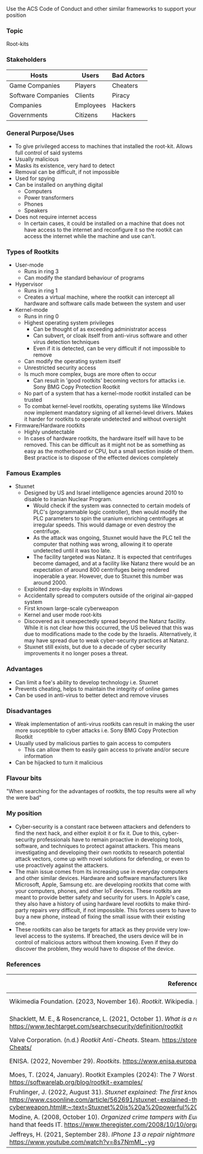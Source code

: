 Use the ACS Code of Conduct and other similar frameworks to support your position




### **Topic**
Root-kits

### **Stakeholders**
| Hosts              | Users     | Bad Actors |
| ------------------ | --------- | ---------- |
| Game Companies     | Players   | Cheaters   |
| Software Companies | Clients   | Piracy     |
| Companies          | Employees | Hackers    |
| Governments        | Citizens  | Hackers           |

### General Purpose/Uses
* To give privileged access to machines that installed the root-kit. Allows full control of said systems
* Usually malicious
* Masks its existence, very hard to detect
* Removal can be difficult, if not impossible
* Used for spying
* Can be installed on anything digital
	* Computers
	* Power transformers
	* Phones
	* Speakers
* Does not require internet access
	* In certain cases, it could be installed on a machine that does not have access to the internet and reconfigure it so the rootkit can access the internet while the machine and use can't.

### Types of Rootkits
* User-mode
	* Runs in ring 3
	* Can modify the standard behaviour of programs
* Hypervisor
	* Runs in ring 1
	* Creates a virtual machine, where the rootkit can intercept all hardware and software calls made between the system and user
* Kernel-mode
	* Runs in ring 0
	* Highest operating system privileges
		* Can be thought of as exceeding administrator access
		* Can subvert, or cloak itself from anti-virus software and other virus detection techniques
		* Even if it is detected, can be very difficult if not impossible to remove
	* Can modify the operating system itself
	* Unrestricted security access
	* Is much more complex, bugs are more often to occur
		* Can result in 'good rootkits' becoming vectors for attacks i.e. Sony BMG Copy Protection Rootkit
	* No part of a system that has a kernel-mode rootkit installed can be trusted
	* To combat kernel-level rootkits, operating systems like Windows now implement mandatory signing of all kernel-level drivers. Makes it harder for rootkits to operate undetected and without oversight
* Firmware/Hardware rootkits
	* Highly undetectable
	* In cases of hardware rootkits, the hardware itself will have to be removed. This can be difficult as it might not be as something as easy as the motherboard or CPU, but a small section inside of them. Best practice is to dispose of the effected devices completely

### Famous Examples
* Stuxnet
	* Designed by US and Israel intelligence agencies around 2010 to disable to Iranian Nuclear Program. 
		* Would check if the system was connected to certain models of PLC's (programmable logic controller), then would modify the PLC parameters to spin the uranium enriching centrifuges at irregular speeds. This would damage or even destroy the centrifuge.
		* As the attack was ongoing, Stuxnet would have the PLC tell the computer that nothing was wrong, allowing it to operate undetected until it was too late.
		* The facility targeted was Natanz. It is expected that centrifuges become damaged, and at a facility like Natanz there would be an expectation of around 800 centrifuges being rendered inoperable a year. However, due to Stuxnet this number was around 2000.
	* Exploited zero-day exploits in Windows
	* Accidentally spread to computers outside of the original air-gapped system
	* First known large-scale cyberweapon
	* Kernel and user mode root-kits
	* Discovered as it unexpectedly spread beyond the Natanz facility. While it is not clear how this occurred, the US believed that this was due to modifications made to the code by the Israelis. Alternatively, it may have spread due to weak cyber-security practices at Natanz.
	* Stuxnet still exists, but due to a decade of cyber security improvements it no longer poses a threat.

### **Advantages**
* Can limit a foe's ability to develop technology i.e. Stuxnet
* Prevents cheating, helps to maintain the integrity of online games
* Can be used in anti-virus to better detect and remove viruses

### **Disadvantages**
* Weak implementation of anti-virus rootkits can result in making the user more susceptible to cyber attacks i.e. Sony BMG Copy Protection Rootkit
* Usually used by malicious parties to gain access to computers
	* This can allow them to easily gain access to private and/or secure information
* Can be hijacked to turn it malicious

### Flavour bits
"When searching for the advantages of rootkits, the top results were all why the were bad"

### My position
* Cyber-security is a constant race between attackers and defenders to find the next hack, and either exploit it or fix it. Due to this, cyber-security professionals have to remain proactive in developing tools, software, and techniques to protect against attackers. This means investigating and developing their own rootkits to research potential attack vectors, come up with novel solutions for defending, or even to use proactively against the attackers.
* The main issue comes from its increasing use in everyday computers and other similar devices. Hardware and software manufacturers like Microsoft, Apple, Samsung etc. are developing rootkits that come with your computers, phones, and other IoT devices. These rootkits are meant to provide better safety and security for users. In Apple's case, they also have a history of using hardware level rootkits to make third-party repairs very difficult, if not impossible. This forces users to have to buy a new phone, instead of fixing the small issue with their existing one.
* These rootkits can also be targets for attack as they provide very low-level access to the systems. If breached, the users device will be in control of malicious actors without them knowing. Even if they do discover the problem, they would have to dispose of the device.


### **References**
| References                                                                                                                                                                                                                                                                       | In-text citation                |
| -------------------------------------------------------------------------------------------------------------------------------------------------------------------------------------------------------------------------------------------------------------------------------- | ------------------------------- |
| Wikimedia Foundation. (2023, November 16). _Rootkit_. Wikipedia. https://en.wikipedia.org/wiki/Rootkit                                                                                                                                                                           | (Wikipedia, 2023)               |
| Shacklett, M. E., & Rosencrance, L. (2021, October 1). _What is a rootkit?_. Security. https://www.techtarget.com/searchsecurity/definition/rootkit                                                                                                                              | (Shacklett & Rosencrance, 2021) |
| Valve Corporation. (n.d.) *Rootkit Anti-Cheats*. Steam. https://store.steampowered.com/curator/31718523-Rootkit-Anti-Cheats/                                                                                                                                                     | (Steam, n.d.)                   |
| ENISA. (2022, November 29). _Rootkits_. https://www.enisa.europa.eu/topics/incident-response/glossary/rootkits                                                                                                                                                                   | (ENISA, 2022)                   |
| Moes, T. (2024, January). Rootkit Examples (2024): The 7 Worst Attacks of All Time. _Software Lab_. January 2024, https://softwarelab.org/blog/rootkit-examples/                                                                                                                 | (Moes, 2024)                    |
| Fruhlinger, J. (2022, August 31). _Stuxnet explained: The first known cyberweapon_. CSO Online. https://www.csoonline.com/article/562691/stuxnet-explained-the-first-known-cyberweapon.html#:~:text=Stuxnet%20is%20a%20powerful%20computer,about%20its%20design%20and%20purpose. | (Fruhlinger, 2022)              |
| Modine, A. (2008, October 10). _Organized crime tampers with European card swipe devices_. The Register® - Biting the hand that feeds IT. https://www.theregister.com/2008/10/10/organized_crime_doctors_chip_and_pin_machines/                                                  | (Modine, 2008)                  |
| Jeffreys, H. (2021, September 28). _IPhone 13 a repair nightmare - teardown and repair assessment_. YouTube. https://www.youtube.com/watch?v=8s7NmMl_-yg                                                                                                                                                                                                                                                                                 | (Jeffreys, 2021)                                |

